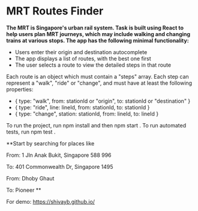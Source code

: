 # MRT Routes Finder

**The MRT is Singapore's urban rail system. Task is built using React to help users plan MRT journeys, which may include walking and changing trains at various stops. The app has the following minimal functionality:**
* Users enter their origin and destination autocomplete
* The app displays a list of routes, with the best one first
* The user selects a route to view the detailed steps in that route

Each route is an object which must contain a "steps" array.
Each step can represent a "walk", "ride" or "change", and must have at least the following properties:

- { type: "walk", from: stationId or "origin", to: stationId or "destination" }
- { type: "ride", line: lineId, from: stationId, to: stationId }
- { type: "change", station: stationId, from: lineId, to: lineId }

To run the project, run  npm install  and then  npm start . To run automated tests, run  npm test .

**Start by searching for places like

From: 1 Jln Anak Bukit, Singapore 588 996

To: 401 Commonwealth Dr, Singapore 1495

From: Dhoby Ghaut

To: Pioneer
**

For demo: https://shivayb.github.io/


